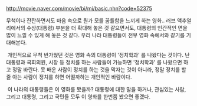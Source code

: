 <http://movie.naver.com/movie/bi/mi/basic.nhn?code=52375>

무척이나 잔잔하면서도 마음 속으로 뭔가 모를 꿈틀함을 느끼게 하는 영화.. 러브 액추얼리에서의 수상(대통령) 부분을 더 확대해 놓은 것 같으면서도, 대통령의 인간적인 면을 많이 느낄 수 있게 해 놓은 것 같다. 우리 나라 대통령들이 전부 영화 속에서와 같기를 기대해본다.

 개인적으로 무척 반가웠던 것은 영화 속의 대통령이 '정치학과' 를 나왔다는 것이다. 난 대통령과 국회의원, 시장 등 정치를 하는 사람들이 가능하면 '정치학과' 를 나왔으면 하고 정말 바란다. 못 배운 사람이 정치를 하는 것을 막자는 것이 아니라, 정말 정치를 할 줄 아는 사람이 정치를 하면 어떨까하는 개인적인 바람이다.

 이 나라의 대통령들은 이 영화를 봤을까? 대통령에 대한 말을 하거나, 관심있는 사람, 그리고 대통령, 그리고 국민들 모두 이 영화를 한번쯤 봤으면 좋겠다.


